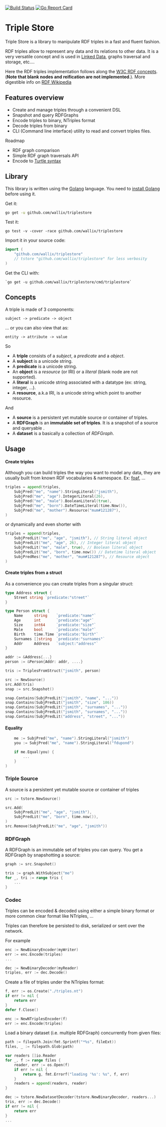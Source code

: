 [![Build Status](https://api.travis-ci.org/wallix/triplestore.svg?branch=master)](https://travis-ci.org/wallix/triplestore)
[![Go Report Card](https://goreportcard.com/badge/github.com/wallix/triplestore)](https://goreportcard.com/report/github.com/wallix/triplestore)

# Triple Store

Triple Store is a library to manipulate RDF triples in a fast and fluent fashion.

RDF triples allow to represent any data and its relations to other data. It is a very versatile concept and is used in [Linked Data](https://en.wikipedia.org/wiki/Linked_data), graphs traversal and storage, etc....

Here the RDF triples implementation follows along the [W3C RDF concepts](https://www.w3.org/TR/rdf11-concepts/). (**Note that blank nodes and reification are not implemented**.). More digestible info on [RDF Wikipedia](https://en.wikipedia.org/wiki/Resource_Description_Framework)

## Features overview

- Create and manage triples through a convenient DSL
- Snapshot and query RDFGraphs
- Encode triples to binary, NTriples format
- Decode triples from binary
- CLI (Command line interface) utility to read and convert triples files.

Roadmap
- RDF graph comparison
- Simple RDF graph traversals API
- Encode to [Turtle syntax](https://en.wikipedia.org/wiki/Turtle_(syntax))

## Library 

This library is written using the [Golang](https://golang.org) language. You need to [install Golang](https://golang.org/doc/install) before using it.

Get it:

```sh
go get -u github.com/wallix/triplestore
```

Test it:

```
go test -v -cover -race github.com/wallix/triplestore
```

Import it in your source code:

```go
import (
	"github.com/wallix/triplestore"
	// tstore "github.com/wallix/triplestore" for less verbosity
)
```

Get the CLI with:

```
`go get -u github.com/wallix/triplestore/cmd/triplestore`
```

## Concepts

A triple is made of 3 components:

    subject -> predicate -> object

... or you can also view that as:

    entity -> attribute -> value

So

- A **triple** consists of a *subject*, a *predicate* and a *object*.
- A **subject** is a unicode string.
- A **predicate** is a unicode string.
- An **object** is a *resource* (or IRI) or a *literal* (blank node are not supported).
- A **literal** is a unicode string associated with a datatype (ex: string, integer, ...).
- A **resource**, a.k.a IRI, is a unicode string which point to another resource.

And

- A **source** is a persistent yet mutable source or container of triples.
- A **RDFGraph** is an **immutable set of triples**. It is a snapshot of a source and queryable .
- A **dataset** is a basically a collection of *RDFGraph*.

## Usage

#### Create triples

Although you can build triples the way you want to model any data, they are usually built from known RDF vocabularies & namespace. Ex: [foaf](http://xmlns.com/foaf/spec/), ...

```go
triples = append(triples,
	SubjPred("me", "name").StringLiteral("jsmith"),
 	SubjPred("me", "age").IntegerLiteral(26),
 	SubjPred("me", "male").BooleanLiteral(true),
 	SubjPred("me", "born").DateTimeLiteral(time.Now()),
 	SubjPred("me", "mother").Resource("mum#121287"),
)
```

or dynamically and even shorter with

```go
triples = append(triples,
 	SubjPredLit("me", "age", "jsmith"), // String literal object
 	SubjPredLit("me", "age", 26), // Integer literal object
 	SubjPredLit("me", "male", true), // Boolean literal object
 	SubjPredLit("me", "born", time.now()) // Datetime literal object
 	SubjPredRes("me", "mother", "mum#121287"), // Resource object
)
```

#### Create triples from a struct

As a convenience you can create triples from a singular struct:

```go
type Address struct {
	Street string `predicate:"street"`
}

type Person struct {
	Name     string    `predicate:"name"`
	Age      int       `predicate:"age"`
	Size     int64     `predicate:"size"`
	Male     bool      `predicate:"male"`
	Birth    time.Time `predicate:"birth"`
	Surnames []string  `predicate:"surnames"`
	Addr     Address   `subject:"address"`
}

addr := &Address{...}
person := &Person{Addr: addr, ....}

tris := TriplesFromStruct("jsmith", person)

src := NewSource()
src.Add(tris)
snap := src.Snapshot()

snap.Contains(SubjPredLit("jsmith", "name", "..."))
snap.Contains(SubjPredLit("jsmith", "size", 186))
snap.Contains(SubjPredLit("jsmith", "surnames", "..."))
snap.Contains(SubjPredLit("jsmith", "surnames", "..."))
snap.Contains(SubjPredLit("address", "street", "..."))

```

#### Equality

```go
	me := SubjPred("me", "name").StringLiteral("jsmith")
 	you := SubjPred("me", "name").StringLiteral("fdupond")

 	if me.Equal(you) {
 	 	...
 	}
)
```

### Triple Source

A source is a persistent yet mutable source or container of triples

```go
src := tstore.NewSource()

src.Add(
	SubjPredLit("me", "age", "jsmith"),
	SubjPredLit("me", "born", time.now()),
)
src.Remove(SubjPredLit("me", "age", "jsmith"))
```

### RDFGraph

A RDFGraph is an immutable set of triples you can query. You get a RDFGraph by snapshotting a source:

```go
graph := src.Snapshot()

tris := graph.WithSubject("me")
for _, tri := range tris {
	...
}
```

### Codec

Triples can be encoded & decoded using either a simple binary format or more common clear format like NTriples, ...

Triples can therefore be persisted to disk, serialized or sent over the network.

For example

```go
enc := NewBinaryEncoder(myWriter)
err := enc.Encode(triples)
...

dec := NewBinaryDecoder(myReader)
triples, err := dec.Decode()
```

Create a file of triples under the NTriples format:

```go
f, err := os.Create("./triples.nt")
if err != nil {
	return err
}
defer f.Close()

enc := NewNTriplesEncoder(f)
err := enc.Encode(triples)

``` 

Load a binary dataset (i.e. multiple RDFGraph) concurrently from given files:

```go
path := filepath.Join(fmt.Sprintf("*%s", fileExt))
files, _ := filepath.Glob(path)

var readers []io.Reader
for _, f := range files {
	reader, err := os.Open(f)
	if err != nil {
		return g, fmt.Errorf("loading '%s': %s", f, err)
	}
	readers = append(readers, reader)
}

dec := tstore.NewDatasetDecoder(tstore.NewBinaryDecoder, readers...)
tris, err := dec.Decode()
if err != nil {
	return err
}
...
```
